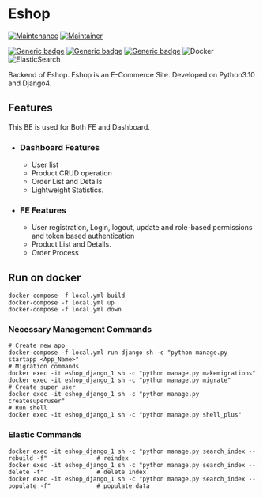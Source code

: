 # Eshop

[![Maintenance](https://img.shields.io/badge/Maintained%3F-yes-green.svg)](https://github.com/sharif-42/Style-Icon/graphs/commit-activity)
[![Maintainer](https://img.shields.io/badge/maintainer-Sharif_42-blue.svg)](https://github.com/sharif-42)

[![Generic badge](https://img.shields.io/badge/MadeWith-Python3.10-green.svg)](https://www.python.org/)
[![Generic badge](https://img.shields.io/badge/FrameWork-Django4-%230db7ed.svg)](https://docs.djangoproject.com/en/3.2/)
[![Generic badge](https://img.shields.io/badge/FrameWork-DjangoRestFrameWork-red.svg)](https://www.django-rest-framework.org/)
![Docker](https://img.shields.io/badge/docker-%230db7ed.svg?style=for-the-badge&logo=docker&logoColor=white)
![ElasticSearch](https://img.shields.io/badge/-ElasticSearch-005571?style=for-the-badge&logo=elasticsearch)


Backend of Eshop. Eshop is an E-Commerce Site. Developed on Python3.10 and Django4. 
## Features
This BE is used for Both FE and Dashboard.
- ### Dashboard Features
    - User list
    - Product CRUD operation
    - Order List and Details
    - Lightweight Statistics.
- ### FE Features
  - User registration, Login, logout, update and role-based permissions and token based authentication
  - Product List and Details. 
  - Order Process 

## Run on docker
```commandline
docker-compose -f local.yml build
docker-compose -f local.yml up
docker-compose -f local.yml down
```
### Necessary Management Commands
  ```shell
  # Create new app
  docker-compose -f local.yml run django sh -c "python manage.py startapp <App_Name>"
  # Migration commands
  docker exec -it eshop_django_1 sh -c "python manage.py makemigrations"
  docker exec -it eshop_django_1 sh -c "python manage.py migrate"
  # Create super user
  docker exec -it eshop_django_1 sh -c "python manage.py createsuperuser"
  # Run shell
  docker exec -it eshop_django_1 sh -c "python manage.py shell_plus"
  ```
### Elastic Commands
  ```shell
  docker exec -it eshop_django_1 sh -c "python manage.py search_index --rebuild -f"              # reindex
  docker exec -it eshop_django_1 sh -c "python manage.py search_index --delete -f"               # delete index
  docker exec -it eshop_django_1 sh -c "python manage.py search_index --populate -f"             # populate data 
  ```